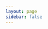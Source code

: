 ```yaml
---
layout: page
sidebar: false
---
```


<script setup>
import Home from './components/home.vue'
</script>

<Home />
